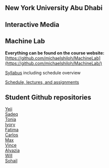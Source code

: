 ## New York University Abu Dhabi
## Interactive Media
## Machine Lab

**Everything can be found on the course website:**   
[https://github.com/michaelshiloh/MachineLab](https://github.com/michaelshiloh/MachineLab/)


[Syllabus](syllabus.md) including schedule overview

[Schedule, lectures, and assignments](scheduleLecturesAndAssignments.md) 

## Student Github repositories

[Yeji](https://github.com/yk1932/machineLab)  
[Sadeq](https://github.com/sadeqalkh/machineLab)  
[Tonia](https://github.com/toniathezhang/machineLab)  
[Ivory](https://github.com/hyl392/machineLab)  
[Fatima](https://github.com/FatimaAlmaazmi/machineLab)  
[Carlos](https://github.com/Carlos-A-Paez-G/MachineLab)  
[Max](https://github.com/neonovi/MachineLab)  
[Vince](https://github.com/vtn238/machineLab)  
[Alyazia](https://github.com/alyaziakr/MachineLab)  
[Will](https://github.com/bassmonkey620/Machine-Lab)  
[Sohail](https://github.com/sohailbb/machineLab)  
